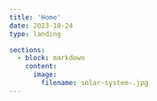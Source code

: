```yaml
---  
title: 'Home'  
date: 2023-10-24  
type: landing  

sections:  
  - block: markdown
    content:  
      image:  
        filename: solar-system-.jpg  
---
```

